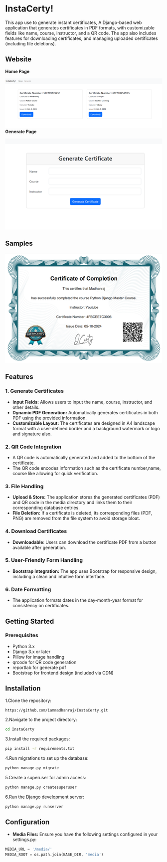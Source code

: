 
# InstaCerty!

This app use to generate instant certificates,
A Django-based web application that generates certificates in PDF formats, with customizable fields like name, course, instructor, and a QR code. The app also includes features for downloading certificates, and managing uploaded certificates (including file deletions).


## Website
**Home Page**

![Logo](https://raw.githubusercontent.com/iammadhanraj/mystaticfiles/main/InstaCerty/home_page.png)
**Generate Page**

![Logo](https://raw.githubusercontent.com/iammadhanraj/mystaticfiles/main/InstaCerty/generate_page.png)
## Samples
![Logo](https://raw.githubusercontent.com/iammadhanraj/mystaticfiles/main/InstaCerty/Sample_Certificate.png)
## Features
### 1. Generate Certificates
- **Input Fields:** Allows users to input the name, course, instructor, and other details.
- **Dynamic PDF Generation:** Automatically generates certificates in both PDF using the provided information.
- **Customizable Layout:** The certificates are designed in A4 landscape format with a user-defined border and a background watermark or logo and signature also.
### 2. QR Code Integration
- A QR code is automatically generated and added to the bottom of the certificate.
- The QR code encodes information such as the certificate number,name, course like allowing for quick verification.
### 3. File Handling
- **Upload & Store:** The application stores the generated certificates (PDF) and QR code in the media directory and links them to their corresponding database entries.
- **File Deletion:** If a certificate is deleted, its corresponding files (PDF, PNG) are removed from the file system to avoid storage bloat.
### 4. Download Certificates
- **Downloadable**: Users can download the certificate PDF from a button available after generation.
### 5. User-Friendly Form Handling
- **Bootstrap Integration:** The app uses Bootstrap for responsive design, including a clean and intuitive form interface.
### 6. Date Formatting
- The application formats dates in the day-month-year format for consistency on certificates.

## Getting Started
### Prerequisites
- Python 3.x
- Django 3.x or later
- Pillow for image handling
- qrcode for QR code generation
- reportlab for generate pdf
- Bootstrap for frontend design (included via CDN)
## Installation

1.Clone the repository:

```bash
https://github.com/iammadhanraj/InstaCerty.git
```
2.Navigate to the project directory:
```bash
cd InstaCerty
```
3.Install the required packages:
```bash
pip install -r requirements.txt
``` 
4.Run migrations to set up the database:
```bash
python manage.py migrate
``` 
5.Create a superuser for admin access:
```bash 
python manage.py createsuperuser
```
6.Run the Django development server:
```bash 
python manage.py runserver
```



## Configuration
- **Media Files:** Ensure you have the following settings configured in your settings.py:
```python
MEDIA_URL = '/media/'
MEDIA_ROOT = os.path.join(BASE_DIR, 'media')
```
